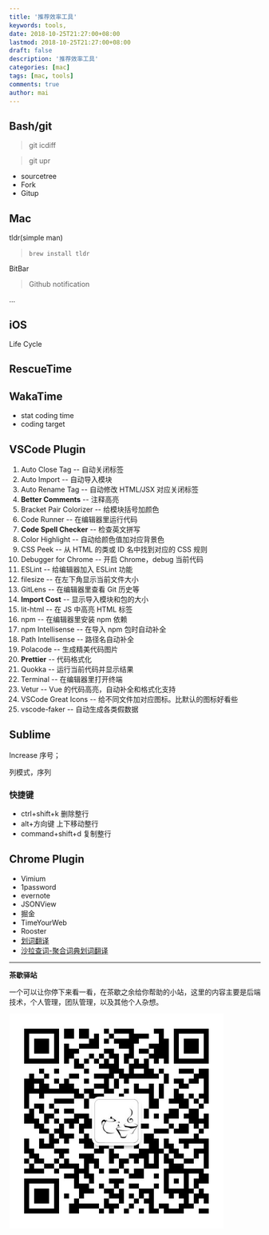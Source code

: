 ```yaml
---
title: '推荐效率工具'
keywords: tools,
date: 2018-10-25T21:27:00+08:00
lastmod: 2018-10-25T21:27:00+08:00
draft: false
description: '推荐效率工具'
categories: [mac]
tags: [mac, tools]
comments: true
author: mai
---
```


## Bash/git

>git icdiff

>git upr

- sourcetree
- Fork
- Gitup

## Mac

tldr(simple man)

>`brew install tldr`

BitBar

>Github notification

...

## iOS

Life Cycle

## RescueTime


## WakaTime

- stat coding time
- coding target

## VSCode Plugin

1. Auto Close Tag -- 自动关闭标签
2. Auto Import -- 自动导入模块
3. Auto Rename Tag -- 自动修改 HTML/JSX 对应关闭标签
4. **Better Comments** -- 注释高亮
5. Bracket Pair Colorizer -- 给模块括号加颜色
6. Code Runner -- 在编辑器里运行代码
7. **Code Spell Checker** -- 检查英文拼写
8. Color Highlight -- 自动给颜色值加对应背景色
9. CSS Peek -- 从 HTML 的类或 ID 名中找到对应的 CSS 规则
10. Debugger for Chrome -- 开启 Chrome，debug 当前代码
11. ESLint -- 给编辑器加入 ESLint 功能
12. filesize -- 在左下角显示当前文件大小
13. GitLens -- 在编辑器里查看 Git 历史等
14. **Import Cost** -- 显示导入模块和包的大小
15. lit-html -- 在 JS 中高亮 HTML 标签
16. npm -- 在编辑器里安装 npm 依赖
17. npm Intellisense -- 在导入 npm 包时自动补全
18. Path Intellisense -- 路径名自动补全
19. Polacode -- 生成精美代码图片
20. **Prettier** -- 代码格式化
21. Quokka -- 运行当前代码并显示结果
22. Terminal -- 在编辑器里打开终端
23. Vetur -- Vue 的代码高亮，自动补全和格式化支持
24. VSCode Great Icons -- 给不同文件加对应图标。比默认的图标好看些
25. vscode-faker -- 自动生成各类假数据

## Sublime

Increase 序号；

列模式，序列

### 快捷键

- ctrl+shift+k 删除整行
- alt+方向键 上下移动整行
- command+shift+d 复制整行

## Chrome Plugin

- Vimium
- 1password
- evernote
- JSONView
- 掘金
- TimeYourWeb
- Rooster
- [划词翻译](https://github.com/Selection-Translator/crx-selection-translate)
- [沙拉查词-聚合词典划词翻译](https://chrome.google.com/webstore/detail/%E6%B2%99%E6%8B%89%E6%9F%A5%E8%AF%8D-%E8%81%9A%E5%90%88%E8%AF%8D%E5%85%B8%E5%88%92%E8%AF%8D%E7%BF%BB%E8%AF%91/cdonnmffkdaoajfknoeeecmchibpmkmg?hl=en)

----

**茶歇驿站**

一个可以让你停下来看一看，在茶歇之余给你帮助的小站，这里的内容主要是后端技术，个人管理，团队管理，以及其他个人杂想。

![茶歇驿站二维码](https://raw.githubusercontent.com/yangwenmai/maiyang.me/master/blog/tech_tea.jpg)
